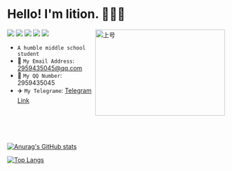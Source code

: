 # Hello! I'm lition. 🥰🥰🥰
<img src="https://raw.githubusercontent.com/HuoHuas001/Lition/main/icon.png" width = "300" height = "200" alt="上号" style="display:inline-block;float:right"/>


[![](https://img.shields.io/badge/OS-Ubuntu%20Linux-33aadd?style=flat-square&logo=ubuntu&logoColor=ffffff)](https://www.archlinux.org/)
[![](https://img.shields.io/badge/Huawei-P20%20Pro-f5010c?style=flat-square&logo=huawei&logoColor=ffffff)](https://www.huawei.com/)
[![](https://img.shields.io/badge/-C++-007396?style=flat-square&logo=cplusplus&logoColor=ffffff)]()
[![](https://img.shields.io/badge/Game-Minecraft%20Bedrock-33aadd?style=flat-square&logo=minecraft&logoColor=ffffff)](https://minecraft.net/)
[![](https://img.shields.io/badge/Steam-171a21?style=flat-square&logo=steam&logoColor=ffffff)](https://steamcommunity.com/id/antzuhl)

- `A humble middle school student`
- 📧 `My Email Address`: 2959435045@qq.com
- 🐧 `My QQ Number`: 2959435045
- ✈️ `My Telegrame`: [Telegram Link](t.me/Lition)


<div style="margin-top:90px">

[![Anurag's GitHub stats](https://github-readme-stats.vercel.app/api?username=Lition802&locale=cn&show_icons=true)](https://github.com/HuoHuas001)


[![Top Langs](https://github-readme-stats.vercel.app/api/top-langs/?username=Lition802&locale=cn&layout=compact)](https://github.com/HuoHuas001)

</div>
